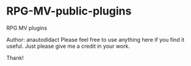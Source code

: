 # RPG-MV-public-plugins
RPG MV plugins

Author: anautodidact
Please feel free to use anything here if you find it useful.
Just please give me a credit in your work.

Thank!
